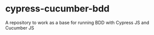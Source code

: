 # cypress-cucumber-bdd
A repository to work as a base for running BDD with Cypress JS and Cucumber JS
